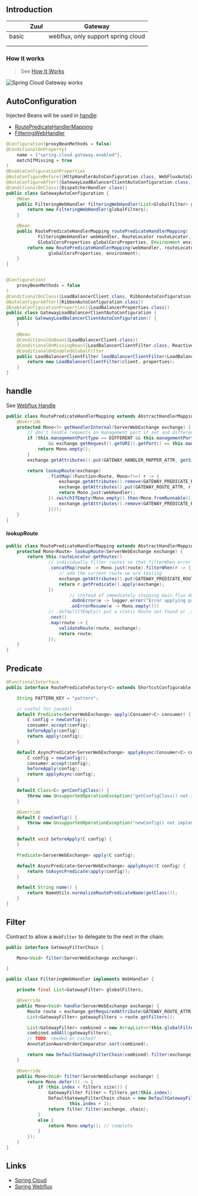 ## Introduction



|       | Zuul | Gateway                            |
| ----- | ---- | ---------------------------------- |
| basic |      | webflux, only support spring cloud |
|       |      |                                    |
|       |      |                                    |


### How it works

> See [How It Works](https://cloud.spring.io/spring-cloud-static/spring-cloud-gateway/2.2.2.RELEASE/reference/html/#gateway-how-it-works)

![Spring Cloud Gateway works](https://cloud.spring.io/spring-cloud-static/spring-cloud-gateway/2.2.2.RELEASE/reference/html/images/spring_cloud_gateway_diagram.png)

## AutoConfiguration

Injected Beans will be used in [handle](/docs/CS/Framework/Spring_Cloud/gateway.md?id=handle):

- [RoutePredicateHandlerMapping](/docs/CS/Framework/Spring_Cloud/gateway.md?id=predicate)
- [FilteringWebHandler](/docs/CS/Framework/Spring_Cloud/gateway.md?id=filter)

```java
@Configuration(proxyBeanMethods = false)
@ConditionalOnProperty(
    name = {"spring.cloud.gateway.enabled"},
    matchIfMissing = true
)
@EnableConfigurationProperties
@AutoConfigureBefore({HttpHandlerAutoConfiguration.class, WebFluxAutoConfiguration.class})
@AutoConfigureAfter({GatewayLoadBalancerClientAutoConfiguration.class, GatewayClassPathWarningAutoConfiguration.class})
@ConditionalOnClass({DispatcherHandler.class})
public class GatewayAutoConfiguration {
    @Bean
    public FilteringWebHandler filteringWebHandler(List<GlobalFilter> globalFilters) {
        return new FilteringWebHandler(globalFilters);
    }

    @Bean
    public RoutePredicateHandlerMapping routePredicateHandlerMapping(
            FilteringWebHandler webHandler, RouteLocator routeLocator,
            GlobalCorsProperties globalCorsProperties, Environment environment) {
        return new RoutePredicateHandlerMapping(webHandler, routeLocator,
                globalCorsProperties, environment);
    }
}
```

```java

@Configuration(
    proxyBeanMethods = false
)
@ConditionalOnClass({LoadBalancerClient.class, RibbonAutoConfiguration.class, DispatcherHandler.class})
@AutoConfigureAfter({RibbonAutoConfiguration.class})
@EnableConfigurationProperties({LoadBalancerProperties.class})
public class GatewayLoadBalancerClientAutoConfiguration {
    public GatewayLoadBalancerClientAutoConfiguration() {
    }

    @Bean
    @ConditionalOnBean({LoadBalancerClient.class})
    @ConditionalOnMissingBean({LoadBalancerClientFilter.class, ReactiveLoadBalancerClientFilter.class})
    @ConditionalOnEnabledGlobalFilter
    public LoadBalancerClientFilter loadBalancerClientFilter(LoadBalancerClient client, LoadBalancerProperties properties) {
        return new LoadBalancerClientFilter(client, properties);
    }
}
```

## handle

See [Webflux Handle](/docs/CS/Framework/Spring/webflux.md?id=handle)

```java
public class RoutePredicateHandlerMapping extends AbstractHandlerMapping {
    @Override
    protected Mono<?> getHandlerInternal(ServerWebExchange exchange) {
        // don't handle requests on management port if set and different than server port
        if (this.managementPortType == DIFFERENT && this.managementPort != null
                && exchange.getRequest().getURI().getPort() == this.managementPort) {
            return Mono.empty();
        }
        exchange.getAttributes().put(GATEWAY_HANDLER_MAPPER_ATTR, getSimpleName());

        return lookupRoute(exchange)
                .flatMap((Function<Route, Mono<?>>) r -> {
                    exchange.getAttributes().remove(GATEWAY_PREDICATE_ROUTE_ATTR);
                    exchange.getAttributes().put(GATEWAY_ROUTE_ATTR, r);
                    return Mono.just(webHandler);
                }).switchIfEmpty(Mono.empty().then(Mono.fromRunnable(() -> {
                    exchange.getAttributes().remove(GATEWAY_PREDICATE_ROUTE_ATTR);
                })));
    }
}
```

#### lookupRoute

```java
public class RoutePredicateHandlerMapping extends AbstractHandlerMapping {
    protected Mono<Route> lookupRoute(ServerWebExchange exchange) {
        return this.routeLocator.getRoutes()
                // individually filter routes so that filterWhen error delaying is not a problem
                .concatMap(route -> Mono.just(route).filterWhen(r -> {
                    // add the current route we are testing
                    exchange.getAttributes().put(GATEWAY_PREDICATE_ROUTE_ATTR, r.getId());
                    return r.getPredicate().apply(exchange);
                })
                        // instead of immediately stopping main flux due to error, log and swallow it
                        .doOnError(e -> logger.error("Error applying predicate for route: " + route.getId(), e))
                        .onErrorResume(e -> Mono.empty()))
                // .defaultIfEmpty() put a static Route not found or .switchIfEmpty().switchIfEmpty(Mono.<Route>empty().log("noroute"))
                .next()
                .map(route -> {
                    validateRoute(route, exchange);
                    return route;
                });
    }
}
```

## Predicate


```java
@FunctionalInterface
public interface RoutePredicateFactory<C> extends ShortcutConfigurable, Configurable<C> {

    String PATTERN_KEY = "pattern";

    // useful for javadsl
    default Predicate<ServerWebExchange> apply(Consumer<C> consumer) {
        C config = newConfig();
        consumer.accept(config);
        beforeApply(config);
        return apply(config);
    }

    default AsyncPredicate<ServerWebExchange> applyAsync(Consumer<C> consumer) {
        C config = newConfig();
        consumer.accept(config);
        beforeApply(config);
        return applyAsync(config);
    }

    default Class<C> getConfigClass() {
        throw new UnsupportedOperationException("getConfigClass() not implemented");
    }

    @Override
    default C newConfig() {
        throw new UnsupportedOperationException("newConfig() not implemented");
    }

    default void beforeApply(C config) {
    }

    Predicate<ServerWebExchange> apply(C config);

    default AsyncPredicate<ServerWebExchange> applyAsync(C config) {
        return toAsyncPredicate(apply(config));
    }

    default String name() {
        return NameUtils.normalizeRoutePredicateName(getClass());
    }
}
```

## Filter

Contract to allow a `WebFilter` to delegate to the next in the chain.

```java
public interface GatewayFilterChain {

	Mono<Void> filter(ServerWebExchange exchange);

}
```

```java
public class FilteringWebHandler implements WebHandler {

    private final List<GatewayFilter> globalFilters;

    @Override
    public Mono<Void> handle(ServerWebExchange exchange) {
        Route route = exchange.getRequiredAttribute(GATEWAY_ROUTE_ATTR);
        List<GatewayFilter> gatewayFilters = route.getFilters();

        List<GatewayFilter> combined = new ArrayList<>(this.globalFilters);
        combined.addAll(gatewayFilters);
        // TODO: needed or cached?
        AnnotationAwareOrderComparator.sort(combined);

        return new DefaultGatewayFilterChain(combined).filter(exchange);
    }

    @Override
    public Mono<Void> filter(ServerWebExchange exchange) {
        return Mono.defer(() -> {
            if (this.index < filters.size()) {
                GatewayFilter filter = filters.get(this.index);
                DefaultGatewayFilterChain chain = new DefaultGatewayFilterChain(this,
                        this.index + 1);
                return filter.filter(exchange, chain);
            }
            else {
                return Mono.empty(); // complete
            }
        });
    }
}
```


## Links

- [Spring Cloud](/docs/CS/Framework/Spring_Cloud/Spring_Cloud.md?id=gateway)
- [Spring Webflux](/docs/CS/Framework/Spring/webflux.md)